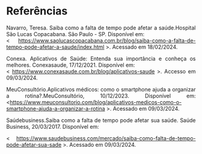 # Referências


<div align="justify">
  
Navarro, Teresa. Saiba como a falta de tempo pode afetar a saúde.Hospital São Lucas Copacabana. São Paulo - SP. Disponível em:    
< https://www.saolucascopacabana.com.br/blog/saiba-como-a-falta-de-tempo-pode-afetar-a-saude/index.html >. Acessado em 18/02/2024.

<div>


<div align="justify">
  
  Conexa. Aplicativos de Saúde: Entenda sua importância e conheça os melhores. Conexasaude, 17/12/2021. Disponível em:         
  < https://www.conexasaude.com.br/blog/aplicativos-saude >. Accesso em 09/03/2024.
  
<div>


<div align="justify">
  
  MeuConsultório.Aplicativos médicos: como o smartphone ajuda a organizar a rotina?.MeuConsultório, 10/12/2023. Disponível em:
  <https://www.meuconsultorio.com/blog/aplicativos-medicos-como-o-smartphone-ajuda-a-organizar-a-rotina >. Acessado em 09/03/2024.
  
<div>


<div align="justify">
  Saúdebusiness.Saiba como a falta de tempo pode afetar sua saúde. Saúde Business, 20/03/2017. Disponível em:

  < https://www.saudebusiness.com/mercado/saiba-como-falta-de-tempo-pode-afetar-sua-sade >. Acessado em 09/03/2024.
  
<div>



